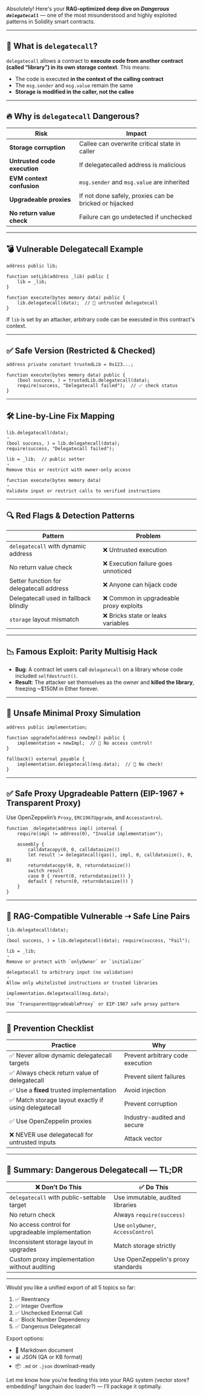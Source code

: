 Absolutely! Here's your **RAG-optimized deep dive on *Dangerous `delegatecall`*** — one of the most misunderstood and highly exploited patterns in Solidity smart contracts.

---

## 🧨 What is `delegatecall`?

`delegatecall` allows a contract to **execute code from another contract (called “library”) in its own storage context**. This means:

* The code is executed **in the context of the calling contract**
* The `msg.sender` and `msg.value` remain the same
* **Storage is modified in the caller, not the callee**

---

## 🔥 Why is `delegatecall` Dangerous?

| Risk                         | Impact                                                 |
| ---------------------------- | ------------------------------------------------------ |
| **Storage corruption**       | Callee can overwrite critical state in caller          |
| **Untrusted code execution** | If delegatecalled address is malicious                 |
| **EVM context confusion**    | `msg.sender` and `msg.value` are inherited             |
| **Upgradeable proxies**      | If not done safely, proxies can be bricked or hijacked |
| **No return value check**    | Failure can go undetected if unchecked                 |

---

## 💣 Vulnerable Delegatecall Example

```solidity
address public lib;

function setLib(address _lib) public {
    lib = _lib;
}

function execute(bytes memory data) public {
    lib.delegatecall(data);  // 🧨 untrusted delegatecall
}
```

If `lib` is set by an attacker, arbitrary code can be executed in this contract's context.

---

## ✅ Safe Version (Restricted & Checked)

```solidity
address private constant trustedLib = 0x123...;

function execute(bytes memory data) public {
    (bool success, ) = trustedLib.delegatecall(data);
    require(success, "Delegatecall failed");  // ✅ check status
}
```

---

## 🛠️ Line-by-Line Fix Mapping

```text
lib.delegatecall(data);
➝
(bool success, ) = lib.delegatecall(data);
require(success, "Delegatecall failed");

lib = _lib;  // public setter
➝
Remove this or restrict with owner-only access

function execute(bytes memory data)
➝
Validate input or restrict calls to verified instructions
```

---

## 🔍 Red Flags & Detection Patterns

| Pattern                                  | Problem                                |
| ---------------------------------------- | -------------------------------------- |
| `delegatecall` with dynamic address      | ❌ Untrusted execution                  |
| No return value check                    | ❌ Execution failure goes unnoticed     |
| Setter function for delegatecall address | ❌ Anyone can hijack code               |
| Delegatecall used in fallback blindly    | ❌ Common in upgradeable proxy exploits |
| `storage` layout mismatch                | ❌ Bricks state or leaks variables      |

---

## 📉 Famous Exploit: Parity Multisig Hack

* **Bug**: A contract let users call `delegatecall` on a library whose code included `selfdestruct()`.
* **Result**: The attacker set themselves as the owner and **killed the library**, freezing \~\$150M in Ether forever.

---

## 🔬 Unsafe Minimal Proxy Simulation

```solidity
address public implementation;

function upgradeTo(address newImpl) public {
    implementation = newImpl;  // 🧨 No access control!
}

fallback() external payable {
    implementation.delegatecall(msg.data);  // 🧨 No check!
}
```

---

## ✅ Safe Proxy Upgradeable Pattern (EIP-1967 + Transparent Proxy)

Use OpenZeppelin’s `Proxy`, `ERC1967Upgrade`, and `AccessControl`.

```solidity
function _delegate(address impl) internal {
    require(impl != address(0), "Invalid implementation");

    assembly {
        calldatacopy(0, 0, calldatasize())
        let result := delegatecall(gas(), impl, 0, calldatasize(), 0, 0)
        returndatacopy(0, 0, returndatasize())
        switch result
        case 0 { revert(0, returndatasize()) }
        default { return(0, returndatasize()) }
    }
}
```

---

## 📌 RAG-Compatible Vulnerable ➝ Safe Line Pairs

```text
lib.delegatecall(data);
➝
(bool success, ) = lib.delegatecall(data); require(success, "Fail");

lib = _lib;
➝
Remove or protect with `onlyOwner` or `initializer`

delegatecall to arbitrary input (no validation)
➝
Allow only whitelisted instructions or trusted libraries

implementation.delegatecall(msg.data);
➝
Use `TransparentUpgradeableProxy` or EIP-1967 safe proxy pattern
```

---

## 🔐 Prevention Checklist

| Practice                                             | Why                              |
| ---------------------------------------------------- | -------------------------------- |
| ✅ Never allow dynamic delegatecall targets           | Prevent arbitrary code execution |
| ✅ Always check return value of delegatecall          | Prevent silent failures          |
| ✅ Use a **fixed** trusted implementation             | Avoid injection                  |
| ✅ Match storage layout exactly if using delegatecall | Prevent corruption               |
| ✅ Use OpenZeppelin proxies                           | Industry-audited and secure      |
| ❌ NEVER use delegatecall for untrusted inputs        | Attack vector                    |

---

## 🧠 Summary: Dangerous Delegatecall — TL;DR

| ❌ Don't Do This                                  | ✅ Do This                          |
| ------------------------------------------------ | ---------------------------------- |
| `delegatecall` with public-settable target       | Use immutable, audited libraries   |
| No return check                                  | Always `require(success)`          |
| No access control for upgradeable implementation | Use `onlyOwner`, `AccessControl`   |
| Inconsistent storage layout in upgrades          | Match storage strictly             |
| Custom proxy implementation without auditing     | Use OpenZeppelin's proxy standards |

---

Would you like a unified export of all 5 topics so far:

1. ✅ Reentrancy
2. ✅ Integer Overflow
3. ✅ Unchecked External Call
4. ✅ Block Number Dependency
5. ✅ Dangerous Delegatecall

Export options:

* 📘 Markdown document
* 📊 JSON (QA or KB format)
* 📦 `.md` or `.json` download-ready

Let me know how you’re feeding this into your RAG system (vector store? embedding? langchain doc loader?) — I’ll package it optimally.
